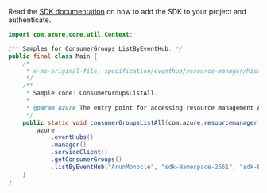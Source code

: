 Read the [SDK documentation](https://github.com/Azure/azure-sdk-for-java/blob/azure-resourcemanager_2.14.0/sdk/resourcemanager/azure-resourcemanager/README.md) on how to add the SDK to your project and authenticate.

```java
import com.azure.core.util.Context;

/** Samples for ConsumerGroups ListByEventHub. */
public final class Main {
    /*
     * x-ms-original-file: specification/eventhub/resource-manager/Microsoft.EventHub/stable/2021-11-01/examples/ConsumerGroup/EHConsumerGroupListByEventHub.json
     */
    /**
     * Sample code: ConsumerGroupsListAll.
     *
     * @param azure The entry point for accessing resource management APIs in Azure.
     */
    public static void consumerGroupsListAll(com.azure.resourcemanager.AzureResourceManager azure) {
        azure
            .eventHubs()
            .manager()
            .serviceClient()
            .getConsumerGroups()
            .listByEventHub("ArunMonocle", "sdk-Namespace-2661", "sdk-EventHub-6681", null, null, Context.NONE);
    }
}
```
